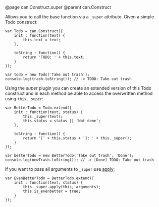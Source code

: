 @page can.Construct.super
@parent can.Construct

Allows you to call the base function via a `_super` attribute. Given a simple Todo construct:

	var Todo = can.Construct({
        init : function(text) {
            this.text = text;
        },

        toString : function() {
            return 'TODO: ' + this.text;
        }
    });

    var todo = new Todo('Take out trash');
    console.log(trash.toString()); // -> TODO: Take out trash

Using the *super* plugin you can create an extended version of this Todo construct and in each method
be able to access the overwritten method using `this._super`:

	var BetterTodo = Todo.extend({
		init : function(text, status) {
			this._super(text);
			this.status = status || 'Not done';
		},

		toString : function() {
			return '[' + this.status + ']: ' + this._super();
		}
	});

	var betterTodo = new BetterTodo('Take out trash', 'Done');
    console.log(newTrash.toString()); // -> [Done] TODO: Take out trash

If you want to pass all arguments to `_super` use
[apply](https://developer.mozilla.org/en/JavaScript/Reference/Global_Objects/Function/apply):

	var EvenBetterTodo = BetterTodo.extend({
		init : function(text, status) {
			this._super.apply(this, arguments);
			this.is_evenbetter = true;
		}
	});

